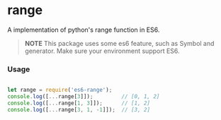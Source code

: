 # range

A implementation of python's range function in ES6.

> **NOTE** This package uses some es6 feature, such as Symbol and generator. Make sure your environment support ES6.

### Usage

```JavaScript

let range = require('es6-range');
console.log([...range[3]]);         // [0, 1, 2]
console.log([...range[1, 3]]);      // [1, 2]
console.log([...range[3, 1, -1]]);  // [3, 2]
```

